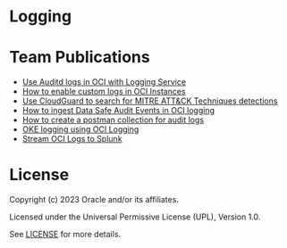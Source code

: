 # Logging

# Team Publications

- [Use Auditd logs in OCI with Logging Service](https://learnoci.cloud/use-auditd-logs-in-oci-with-logging-service-5caa13719315?sk=497fb416850a753be1997577f68b6d3d)
- [How to enable custom logs in OCI Instances](https://learnoci.cloud/how-to-enable-custom-logs-in-oci-instances-c21701c05a93?sk=fde8925d5588a4e87a4b6adae1e5affc)
- [Use CloudGuard to search for MITRE ATT&CK Techniques detections](https://learnoci.cloud/use-cloudguard-to-search-for-mitre-att-ck-techiniques-detections-722cd36ea6b5?sk=64da19de232c3d5b2fcee567560da907)
- [How to ingest Data Safe Audit Events in OCI logging](https://learnoci.cloud/how-to-ingest-data-safe-audit-events-in-oci-logging-efc1d65eefad?sk=e663bd8b325fda7af79d8e9bf5e1055a)
- [How to create a postman collection for audit logs](https://learnoci.cloud/how-to-create-a-postman-collection-for-oci-audit-logs-7115f16737dd?sk=a2f842471737ad12c0ff5b67499a960e)
- [OKE logging using OCI Logging](https://learnoci.cloud/oke-log-collection-using-oci-logging-3f1e732928b3?source=friends_link&sk=d077521b8306b55c3f84cd0712a771e7)
- [Stream OCI Logs to Splunk](https://learnoci.cloud/stream-oci-logs-to-splunk-e03522f87f7?sk=d7fb49cb8cea2a89445ea2469c5ef2fc)

# License

Copyright (c) 2023 Oracle and/or its affiliates.

Licensed under the Universal Permissive License (UPL), Version 1.0.

See [LICENSE](https://github.com/oracle-devrel/technology-engineering/blob/folder-structure/LICENSE) for more details.
